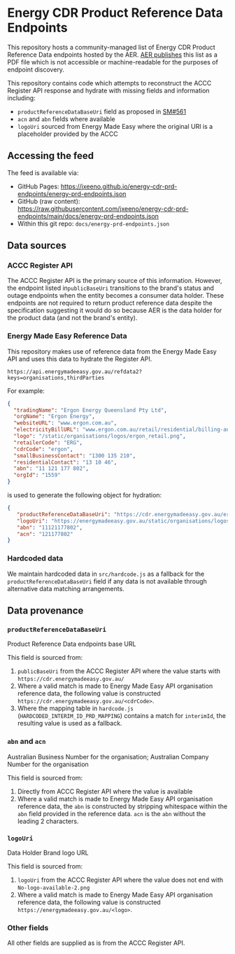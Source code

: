 # Energy CDR Product Reference Data Endpoints

This repository hosts a community-managed list of Energy CDR Product Reference Data endpoints hosted by the AER.  [AER publishes](https://www.aer.gov.au/consumers/energy-product-reference-data) this list as a PDF file which is not accessible or machine-readable for the purposes of endpoint discovery.

This repository contains code which attempts to reconstruct the ACCC Register API response and hydrate with missing fields and information including:

* `productReferenceDataBaseUri` field as proposed in [SM#561](https://github.com/ConsumerDataStandardsAustralia/standards-maintenance/issues/561)
* `acn` and `abn` fields where available
* `logoUri` sourced from Energy Made Easy where the original URI is a placeholder provided by the ACCC

## Accessing the feed

The feed is available via:

* GitHub Pages: https://jxeeno.github.io/energy-cdr-prd-endpoints/energy-prd-endpoints.json
* GitHub (raw content): https://raw.githubusercontent.com/jxeeno/energy-cdr-prd-endpoints/main/docs/energy-prd-endpoints.json
* Within this git repo: `docs/energy-prd-endpoints.json`

## Data sources

### ACCC Register API

The ACCC Register API is the primary source of this information.  However, the endpoint listed in`publicBaseUri` transitions to the brand's status and outage endpoints when the entity becomes a consumer data holder.  These endpoints are not required to return product reference data despite the specification suggesting it would do so because AER is the data holder for the product data (and not the brand's entity).

### Energy Made Easy Reference Data

This repository makes use of reference data from the Energy Made Easy API and uses this data to hydrate the Register API.

`https://api.energymadeeasy.gov.au/refdata2?keys=organisations,thirdParties`

For example:

```json
{
  "tradingName": "Ergon Energy Queensland Pty Ltd",
  "orgName": "Ergon Energy",
  "websiteURL": "www.ergon.com.au",
  "electricityBillURL": "www.ergon.com.au/retail/residential/billing-and-payments/understanding-your-bill",
  "logo": "/static/organisations/logos/ergon_retail.png",
  "retailerCode": "ERG",
  "cdrCode": "ergon",
  "smallBusinessContact": "1300 135 210",
  "residentialContact": "13 10 46",
  "abn": "11 121 177 802",
  "orgId": "1559"
}
```

is used to generate the following object for hydration:

```json
{
   "productReferenceDataBaseUri": "https://cdr.energymadeeasy.gov.au/ergon",
   "logoUri": "https://energymadeeasy.gov.au/static/organisations/logos/ergon_retail.png",
   "abn": "11121177802",
   "acn": "121177802"
}
```


### Hardcoded data

We maintain hardcoded data in `src/hardcode.js` as a fallback for the `productReferenceDataBaseUri` field if any data is not available through alternative data matching arrangements.

## Data provenance

### `productReferenceDataBaseUri`

Product Reference Data endpoints base URL

This field is sourced from:

1. `publicBaseUri` from the ACCC Register API where the value starts with `https://cdr.energymadeeasy.gov.au/`
2. Where a valid match is made to Energy Made Easy API organisation reference data, the following value is constructed `https://cdr.energymadeeasy.gov.au/<cdrCode>`.
3. Where the mapping table in `hardcode.js` (`HARDCODED_INTERIM_ID_PRD_MAPPING`) contains a match for `interimId`, the resulting value is used as a fallback.

### `abn` and `acn`
Australian Business Number for the organisation;
Australian Company Number for the organisation


This field is sourced from:

1. Directly from ACCC Register API where the value is available
2. Where a valid match is made to Energy Made Easy API organisation reference data, the `abn` is constructed by stripping whitespace within the `abn` field provided in the reference data.  `acn` is the `abn` without the leading 2 characters.


### `logoUri`

Data Holder Brand logo URL

This field is sourced from:

1. `logoUri` from the ACCC Register API where the value does not end with `No-logo-available-2.png`
2. Where a valid match is made to Energy Made Easy API organisation reference data, the following value is constructed `https://energymadeeasy.gov.au/<logo>`.

### Other fields

All other fields are supplied as is from the ACCC Register API.
